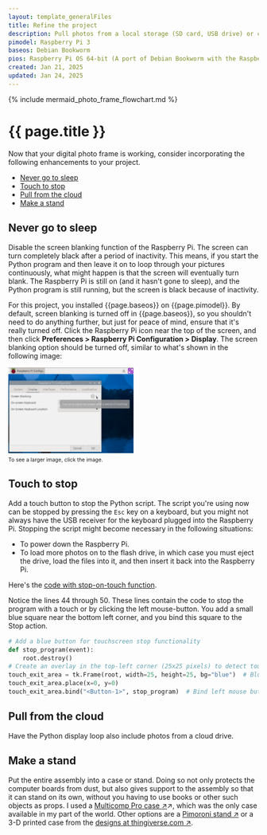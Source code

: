 ```yaml
---
layout: template_generalFiles
title: Refine the project
description: Pull photos from a local storage (SD card, USB drive) or cloud storage, and display them with a time lag.
pimodel: Raspberry Pi 3
baseos: Debian Bookworm
pios: Raspberry Pi OS 64-bit (A port of Debian Bookworm with the Raspberry Pi Desktop)
created: Jan 21, 2025
updated: Jan 24, 2025
---
```


{% include mermaid_photo_frame_flowchart.md %}

# {{ page.title }}

Now that your digital photo frame is working, consider incorporating the following enhancements to your project.

-  [Never go to sleep](#never-go-to-sleep)
-  [Touch to stop](#touch-to-stop)
-  [Pull from the cloud](#pull-from-the-cloud)
-  [Make a stand](#make-a-stand)

## Never go to sleep

Disable the screen blanking function of the Raspberry Pi. The screen can turn completely black after a period of inactivity. This means, if you start the Python program and then leave it on to loop through your pictures continuously, what might happen is that the screen will eventually turn blank. The Raspberry Pi is still on (and it hasn't gone to sleep), and the Python program is still running, but the screen is black because of inactivity.

For this project, you installed {{page.baseos}} on {{page.pimodel}}. By default, screen blanking is turned off in {{page.baseos}}, so you shouldn't need to do anything further, but just for peace of mind, ensure that it's really turned off. Click the Raspberry Pi icon near the top of the screen, and then click **Preferences > Raspberry Pi Configuration > Display**. The screen blanking option should be turned off, similar to what's shown in the following image:

<a href = "../images/debian_bookworm_screen_blanking.png"><img src = "../images/debian_bookworm_screen_blanking.png" width="50%" /></a><br/>
<span style="font-size:75%;">To see a larger image, click the image.</span>

## Touch to stop

Add a touch button to stop the Python script. The script you're using now can be stopped by pressing the `Esc` key on a keyboard, but you might not always have the USB receiver for the keyboard plugged into the Raspberry Pi. Stopping the script might become necessary in the following situations:

-  To power down the Raspberry Pi.
-  To load more photos on to the flash drive, in which case you must eject the drive, load the files into it, and then insert it back into the Raspberry Pi.

Here's the [code with stop-on-touch function](https://raw.githubusercontent.com/AninditaBasu/pi-projects/refs/heads/main/_includes/pyscript_photo_frame_touch_stop.py). 

Notice the lines 44 through 50. These lines contain the code to stop the program with a touch or by clicking the left mouse-button. You add a small blue square near the bottom left corner, and you bind this square to the Stop action.

```python
# Add a blue button for touchscreen stop functionality
def stop_program(event):
    root.destroy()
# Create an overlay in the top-left corner (25x25 pixels) to detect touch
touch_exit_area = tk.Frame(root, width=25, height=25, bg="blue")  # Blue for visibility purposes
touch_exit_area.place(x=0, y=0)
touch_exit_area.bind("<Button-1>", stop_program)  # Bind left mouse button or touchscreen press
``` 

## Pull from the cloud

Have the Python display loop also include photos from a cloud drive.

## Make a stand

Put the entire assembly into a case or stand. Doing so not only protects the computer boards from dust, but also gives support to the assembly so that it can stand on its own, without you having to use books or other such objects as props. I used a [Multicomp Pro case :arrow_upper_right:](https://www.amazon.in/Robotism-Official-Screen-Display-Raspberry/dp/B09KTRT3KF):arrow_upper_right:, which was the only case available in my part of the world. Other options are a [Pimoroni stand :arrow_upper_right:](https://shop.pimoroni.com/products/raspberry-pi-7-touchscreen-display-frame?variant=6337432065) or a 3-D printed case from the [designs at thingiverse.com :arrow_upper_right:](https://www.thingiverse.com/search?q=raspberry+touchscreen+display&page=1).
